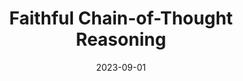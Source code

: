 ---
title: "Faithful Chain-of-Thought Reasoning"
collection: publications
permalink: /publications/faithfulcot
date: 2023-09-01
venue: 'AACL'
paperurl: 'https://arxiv.org/abs/2301.13379'
citation: 'Qing Lyu*, <b>Shreya Havaldar</b>*, Adam Stein*, Li Zhang, Delip Rao, Eric Wong, Marianna Apidianaki, & Chris Callison-Burch (2023)'


---